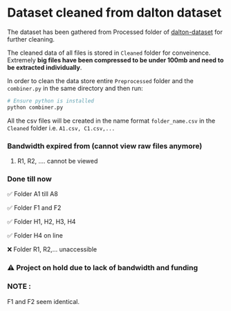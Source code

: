 # Dataset cleaned from dalton dataset

The dataset has been gathered from Processed folder of [dalton-dataset](https://github.com/prasenjit52282/dalton-dataset/tree/main/Processed) for further cleaning.

The cleaned data of all files is stored in `Cleaned` folder for conveinence. Extremely **big files have been compressed to be under 100mb and need to be extracted individually**.

In order to clean the data store entire `Preprocessed` folder and the `combiner.py` in the same directory and then run:

```bash
# Ensure python is installed
python combiner.py
```

All the csv files will be created in the name format `folder_name.csv` in the `Cleaned` folder i.e. `A1.csv, C1.csv,...`


### Bandwidth expired from (cannot view raw files anymore)

1. R1, R2, .... cannot be viewed


### Done till now

✅ Folder A1 till A8

✅ Folder F1 and F2

✅ Folder H1, H2, H3, H4

✅ Folder H4 on line

❌ Folder R1, R2,... unaccessible

### ⚠️ Project on hold due to lack of bandwidth and funding

### NOTE :

F1 and F2 seem identical. 